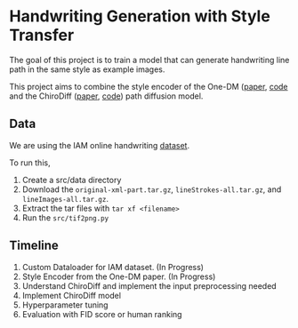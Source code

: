 # Handwriting Generation with Style Transfer
The goal of this project is to train a model that can generate handwriting line path in the same style as example images.

This project aims to combine the style encoder of the One-DM ([paper](https://arxiv.org/abs/2409.04004), [code](https://github.com/dailenson/One-DM?tab=readme-ov-file) and the ChiroDiff ([paper](https://arxiv.org/abs/2304.03785), [code](https://github.com/dasayan05/chirodiff)) path diffusion model.

## Data
We are using the IAM online handwriting [dataset](https://fki.tic.heia-fr.ch/databases/download-the-iam-on-line-handwriting-database). 

To run this, 
1. Create a src/data directory
2. Download the `original-xml-part.tar.gz`, `lineStrokes-all.tar.gz`, and `lineImages-all.tar.gz`. 
3. Extract the tar files with `tar xf <filename>`
4. Run the `src/tif2png.py`

## Timeline

1. Custom Dataloader for IAM dataset. (In Progress)
2. Style Encoder from the One-DM paper. (In Progress)
3. Understand ChiroDiff and implement the input preprocessing needed
4. Implement ChiroDiff model
5. Hyperparameter tuning
6. Evaluation with FID score or human ranking
